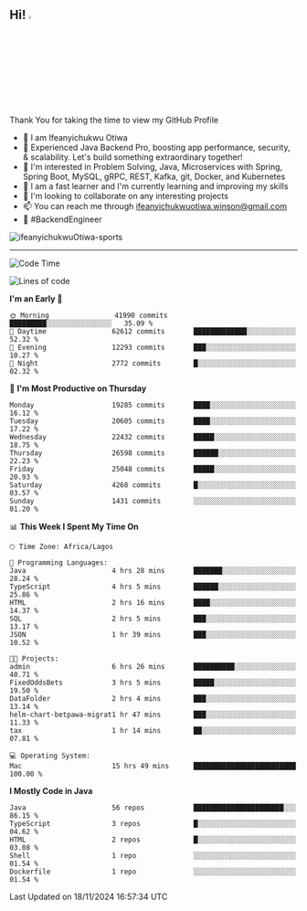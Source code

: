 <!-- BLOG-POST-LIST:START --><!-- BLOG-POST-LIST:END -->

## Hi! <img src="https://media.giphy.com/media/hvRJCLFzcasrR4ia7z/giphy.gif" width="4%"> 

Thank You for taking the time to view my GitHub Profile

- 👋 I am Ifeanyichukwu Otiwa
- 🚀 Experienced Java Backend Pro, boosting app performance, security, & scalability. Let's build something extraordinary together!
- 👀 I'm interested in Problem Solving, Java, Microservices with Spring, Spring Boot, MySQL, gRPC, REST, Kafka, git, Docker, and Kubernetes
- 🌱 I am a fast learner and I'm currently learning and improving my skills
- 💞️ I'm looking to collaborate on any interesting projects
- 📫 You can reach me through ifeanyichukwuotiwa.winson@gmail.com
- 🚀 #BackendEngineer

<p align="left" marginTop="10px"> <img src="https://komarev.com/ghpvc/?username=ifeanyichukwuOtiwa-sports&label=Profile%20views&color=0e75b6&style=for-the-badge" alt="ifeanyichukwuOtiwa-sports" /> </p>

***

<!--START_SECTION:waka-->
![Code Time](http://img.shields.io/badge/Code%20Time-3%2C137%20hrs%2010%20mins-blue)

![Lines of code](https://img.shields.io/badge/From%20Hello%20World%20I%27ve%20Written-30.0%20million%20lines%20of%20code-blue)

**I'm an Early 🐤** 

```text
🌞 Morning                41990 commits       █████████░░░░░░░░░░░░░░░░   35.09 % 
🌆 Daytime                62612 commits       █████████████░░░░░░░░░░░░   52.32 % 
🌃 Evening                12293 commits       ███░░░░░░░░░░░░░░░░░░░░░░   10.27 % 
🌙 Night                  2772 commits        █░░░░░░░░░░░░░░░░░░░░░░░░   02.32 % 
```
📅 **I'm Most Productive on Thursday** 

```text
Monday                   19285 commits       ████░░░░░░░░░░░░░░░░░░░░░   16.12 % 
Tuesday                  20605 commits       ████░░░░░░░░░░░░░░░░░░░░░   17.22 % 
Wednesday                22432 commits       █████░░░░░░░░░░░░░░░░░░░░   18.75 % 
Thursday                 26598 commits       ██████░░░░░░░░░░░░░░░░░░░   22.23 % 
Friday                   25048 commits       █████░░░░░░░░░░░░░░░░░░░░   20.93 % 
Saturday                 4268 commits        █░░░░░░░░░░░░░░░░░░░░░░░░   03.57 % 
Sunday                   1431 commits        ░░░░░░░░░░░░░░░░░░░░░░░░░   01.20 % 
```


📊 **This Week I Spent My Time On** 

```text
🕑︎ Time Zone: Africa/Lagos

💬 Programming Languages: 
Java                     4 hrs 28 mins       ███████░░░░░░░░░░░░░░░░░░   28.24 % 
TypeScript               4 hrs 5 mins        ██████░░░░░░░░░░░░░░░░░░░   25.86 % 
HTML                     2 hrs 16 mins       ████░░░░░░░░░░░░░░░░░░░░░   14.37 % 
SQL                      2 hrs 5 mins        ███░░░░░░░░░░░░░░░░░░░░░░   13.17 % 
JSON                     1 hr 39 mins        ███░░░░░░░░░░░░░░░░░░░░░░   10.52 % 

🐱‍💻 Projects: 
admin                    6 hrs 26 mins       ██████████░░░░░░░░░░░░░░░   40.71 % 
FixedOddsBets            3 hrs 5 mins        █████░░░░░░░░░░░░░░░░░░░░   19.50 % 
DataFolder               2 hrs 4 mins        ███░░░░░░░░░░░░░░░░░░░░░░   13.14 % 
helm-chart-betpawa-migrat1 hr 47 mins        ███░░░░░░░░░░░░░░░░░░░░░░   11.33 % 
tax                      1 hr 14 mins        ██░░░░░░░░░░░░░░░░░░░░░░░   07.81 % 

💻 Operating System: 
Mac                      15 hrs 49 mins      █████████████████████████   100.00 % 
```

**I Mostly Code in Java** 

```text
Java                     56 repos            ██████████████████████░░░   86.15 % 
TypeScript               3 repos             █░░░░░░░░░░░░░░░░░░░░░░░░   04.62 % 
HTML                     2 repos             █░░░░░░░░░░░░░░░░░░░░░░░░   03.08 % 
Shell                    1 repo              ░░░░░░░░░░░░░░░░░░░░░░░░░   01.54 % 
Dockerfile               1 repo              ░░░░░░░░░░░░░░░░░░░░░░░░░   01.54 % 
```




 Last Updated on 18/11/2024 16:57:34 UTC
<!--END_SECTION:waka-->

<!--
<p align="center">
![trophy](https://github-profile-trophy.vercel.app/?username=ifeanyichukwuOtiwa-sports&theme=onedark) (https://github.com/ryo-ma/github-profile-trophy)
</p>
-->

<!---
ifeanyi-otiwa/ifeanyi-otiwa is a ✨ special ✨ repository because its `README.md` (this file) appears on your GitHub profile.
You can click the Preview link to take a look at your changes.
--->
